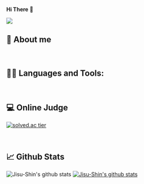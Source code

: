 **Hi There** 👋

<a href="https://hits.seeyoufarm.com"><img src="https://hits.seeyoufarm.com/api/count/incr/badge.svg?url=https%3A%2F%2Fgithub.com%2FJisu-Shin&count_bg=%2379C83D&title_bg=%23555555&icon=&icon_color=%23E7E7E7&title=hits&edge_flat=false"/></a>


## 📖 About me

<br>


## 👨‍💻 Languages and Tools:

<br>

## 💻 Online Judge 
  
[![solved.ac tier](http://mazassumnida.wtf/api/generate_badge?boj=sjszzang0929)](https://solved.ac/sjszzang0929)

<br>

## 📈 Github Stats
![Jisu-Shin's github stats](https://github-readme-stats.vercel.app/api?username=jisu-shin&show_icons=true)
[![Jisu-Shin's github stats](https://github-readme-stats.vercel.app/api/top-langs/?username=jisu-shin&hide=Jupyter%20Notebook&show_icons=true&hide_border=true&title_color=004386&icon_color=004386&layout=compact)](https://github.com/jisu-shin)

<br>

